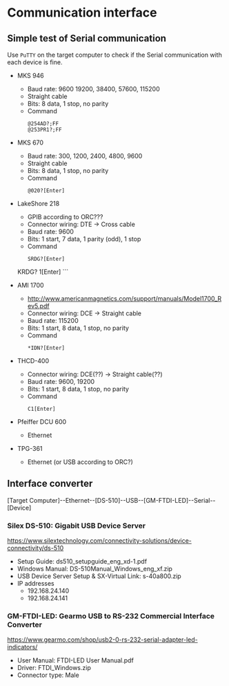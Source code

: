 # Communication interface

## Simple test of Serial communication

Use `PuTTY` on the target computer to check if the Serial communication with each device is fine.

* MKS 946
    * Baud rate: 9600 19200, 38400, 57600, 115200
    * Straight cable
    * Bits: 8 data, 1 stop, no parity
    * Command
        ```
        @254AD?;FF
        @253PR1?;FF
        ```

* MKS 670
    * Baud rate: 300, 1200, 2400, 4800, 9600
    * Straight cable
    * Bits: 8 data, 1 stop, no parity
    * Command
        ```
        @020?[Enter]
        ```

* LakeShore 218
    * GPIB according to ORC???
    * Connector wiring: DTE -> Cross cable
    * Baud rate: 9600
    * Bits: 1 start, 7 data, 1 parity (odd), 1 stop
    * Command
        ```
        SRDG?[Enter]
	KRDG? 1[Enter]
        ```

* AMI 1700
    * http://www.americanmagnetics.com/support/manuals/Model1700_Rev5.pdf
    * Connector wiring: DCE -> Straight cable
    * Baud rate: 115200
    * Bits: 1 start, 8 data, 1 stop, no parity
    * Command
        ```
        *IDN?[Enter]
        ```

* THCD-400
    * Connector wiring: DCE(??) -> Straight cable(??)
    * Baud rate: 9600, 19200
    * Bits: 1 start, 8 data, 1 stop, no parity
    * Command
        ```
        C1[Enter]
        ```

* Pfeiffer DCU 600
    * Ethernet

* TPG-361
    * Ethernet (or USB according to ORC?)


## Interface converter

[Target Computer]--Ethernet--[DS-510]--USB--[GM-FTDI-LED]--Serial--[Device]

### Silex DS-510: Gigabit USB Device Server

https://www.silextechnology.com/connectivity-solutions/device-connectivity/ds-510

* Setup Guide: ds510_setupguide_eng_xd-1.pdf
* Windows Manual: DS-510Manual_Windows_eng_xf.zip
* USB Device Server Setup & SX-Virtual Link: s-40a800.zip
* IP addresses
    - 192.168.24.140
    - 192.168.24.141

### GM-FTDI-LED: Gearmo USB to RS-232 Commercial Interface Converter

https://www.gearmo.com/shop/usb2-0-rs-232-serial-adapter-led-indicators/

* User Manual: FTDI-LED User Manual.pdf
* Driver: FTDI_Windows.zip
* Connector type: Male

